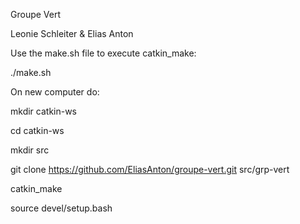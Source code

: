 Groupe Vert

Leonie Schleiter & Elias Anton


Use the make.sh file to execute catkin_make:

./make.sh


On new computer do:

mkdir catkin-ws

cd catkin-ws

mkdir src

git clone https://github.com/EliasAnton/groupe-vert.git src/grp-vert

catkin_make

source devel/setup.bash
